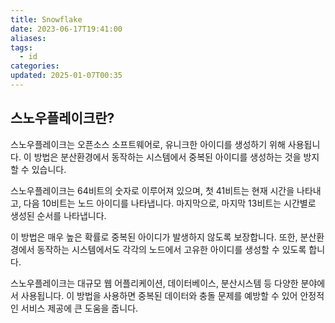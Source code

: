 ```yaml
---
title: Snowflake
date: 2023-06-17T19:41:00
aliases: 
tags:
  - id
categories: 
updated: 2025-01-07T00:35
---
```


## 스노우플레이크란?

스노우플레이크는 오픈소스 소프트웨어로, 유니크한 아이디를 생성하기 위해 사용됩니다. 이 방법은 분산환경에서 동작하는 시스템에서 중복된 아이디를 생성하는 것을 방지할 수 있습니다.

스노우플레이크는 64비트의 숫자로 이루어져 있으며, 첫 41비트는 현재 시간을 나타내고, 다음 10비트는 노드 아이디를 나타냅니다. 마지막으로, 마지막 13비트는 시간별로 생성된 순서를 나타냅니다.

이 방법은 매우 높은 확률로 중복된 아이디가 발생하지 않도록 보장합니다. 또한, 분산환경에서 동작하는 시스템에서도 각각의 노드에서 고유한 아이디를 생성할 수 있도록 합니다.

스노우플레이크는 대규모 웹 어플리케이션, 데이터베이스, 분산시스템 등 다양한 분야에서 사용됩니다. 이 방법을 사용하면 중복된 데이터와 충돌 문제를 예방할 수 있어 안정적인 서비스 제공에 큰 도움을 줍니다.
